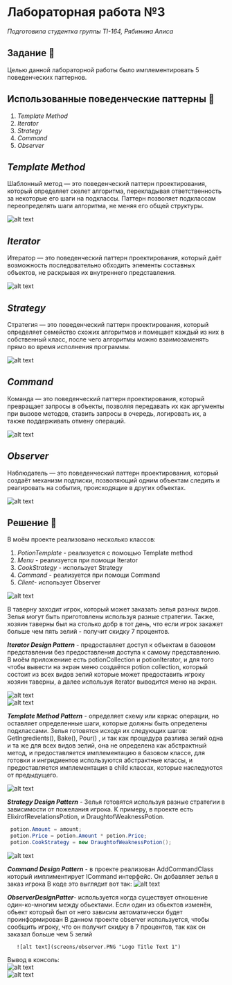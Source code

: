 # Лабораторная работа №3
_Подготовила студентка группы TI-164, Рябинина Алиса_

## Задание 💠
Целью данной лабораторной работы было имплементировать 5 поведенческих паттернов.

## Использованные поведенческие паттерны 📓
1. _Template Method_
2. _Iterator_
3. _Strategy_
4. _Command_
5. _Observer_

## _Template Method_
Шаблонный метод — это поведенческий паттерн проектирования, который определяет скелет алгоритма, перекладывая ответственность за некоторые его шаги на подклассы. Паттерн позволяет подклассам переопределять шаги алгоритма, не меняя его общей структуры.

![alt text](https://refactoring.guru/images/patterns/content/template-method/template-method.png "Logo Title Text 1")

## _Iterator_
Итератор — это поведенческий паттерн проектирования, который даёт возможность последовательно обходить элементы составных объектов, не раскрывая их внутреннего представления.

![alt text](https://refactoring.guru/images/patterns/content/iterator/iterator.png "Logo Title Text 1")

## _Strategy_
Стратегия — это поведенческий паттерн проектирования, который определяет семейство схожих алгоритмов и помещает каждый из них в собственный класс, после чего алгоритмы можно взаимозаменять прямо во время исполнения программы.

![alt text](https://refactoring.guru/images/patterns/content/strategy/strategy.png "Logo Title Text 1")

## _Command_
Команда — это поведенческий паттерн проектирования, который превращает запросы в объекты, позволяя передавать их как аргументы при вызове методов, ставить запросы в очередь, логировать их, а также поддерживать отмену операций.

![alt text](https://refactoring.guru/images/patterns/content/command/command.png "Logo Title Text 1")

## _Observer_
Наблюдатель — это поведенческий паттерн проектирования, который создаёт механизм подписки, позволяющий одним объектам следить и реагировать на события, происходящие в других объектах.

![alt text](https://refactoring.guru/images/patterns/content/observer/observer.png "Logo Title Text 1")

## Решение 📝
В моём проекте реализовано несколько классов:
1. _PotionTemplate_  - реализуется с помощью Template method
2. _Menu_ - реализуется при помощи Iterator
3. _CookStrategy_ - использует Strategy
4. _Command_ -  реализуется при помощи Command
5. _Client_- использует Observer 


![alt text](https://i.redd.it/1sv940xe861z.png "Logo Title Text 1")  

В таверну заходит игрок, который может заказать зелья разных видов. Зелья могут быть приготовлены используя разные стратегии. Также, хозяин таверны был на столько добр в тот день, что если игрок закажет больше чем пять зелий - получит скидку 7 процентов.

*__Iterator Design Pattern__* -  предоставляет доступ к объектам в базовом представлении без предоставления доступа к самому представлению. В моём приложениие есть potionCollection  и potionIterator, и для того чтобы вывести на экран меню создаётся potion collection, который состоит из всех видов зелий которые может предоставить игроку хозяин таверны, а далее используя iterator выводится меню на экран.

 ![alt text](screens/iterator.PNG "Logo Title Text 1")  
 ![alt text](screens/iterator2.PNG "Logo Title Text 1")

*__Template Method Pattern__* - определяет схему или каркас операции, но оставляет определенные шаги, которые должны быть определены подклассами.
Зелья готовятся исходя их следующих шагов: GetIngredients(), Bake(), Pour() , и так как процедура разлива зелий одна и та же для всех видов зелий, она не определена как абстрактный метод, и предоставляется имплементацию в базовом классе, для готовки и ингридиентов используются абстрактные классы, и предоставляется имплементация в child классах, которые наследуются от предыдущего. 


 ![alt text](screens/template.PNG "Logo Title Text 1")   
 
  *__Strategy Design Pattern__* - Зелья готовятся используя разные стратегии в зависимости от пожелания игрока. К примеру, в проекте есть ElixirofRevelationsPotion, и DraughtofWeaknessPotion. 
  
```csharp
 potion.Amount = amount;
 potion.Price = potion.Amount * potion.Price;
 potion.CookStrategy = new DraughtofWeaknessPotion();
```
  ![alt text](screens/strategy.PNG "Logo Title Text 1")  
 
 *__Command Design Pattern__* - в проекте реализован AddCommandClass который имплиментирует ICommand интерфейс. Он добавляет зелья в заказ игрока
  В коде это выглядит вот так: 
    ![alt text](screens/command.PNG "Logo Title Text 1") 
    
   *__ObserverDesignPatter__*-  используется когда существует отношение один-ко-многим между обьектами. Если один из обьектов изменён, обьект который был от него зависим автоматически будет проинформирован
   В данном проекте observer используется, чтобы сообщить игроку, что он получит скидку в 7 процентов, так как он заказал больше чем 5 зелий
   
       ![alt text](screens/observer.PNG "Logo Title Text 1") 

Вывод в консоль:    
       ![alt text](screens/ex1.PNG "Logo Title Text 1")  
       ![alt text](screens/ex2.PNG "Logo Title Text 1") 


  
